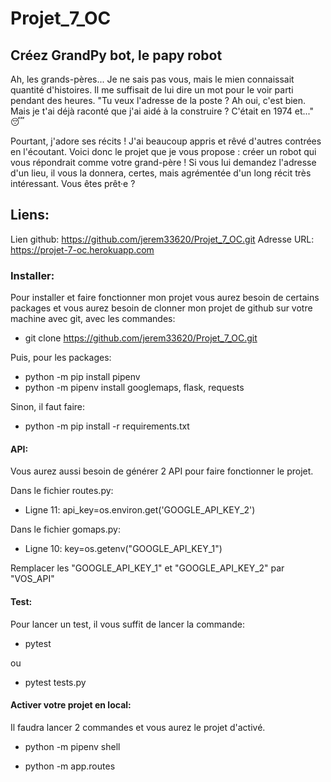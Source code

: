 # Projet_7_OC

## Créez GrandPy bot, le papy robot

Ah, les grands-pères... Je ne sais pas vous, mais le mien connaissait quantité d'histoires. Il me suffisait de lui dire un mot pour le voir parti pendant des heures. "Tu veux l'adresse de la poste ? Ah oui, c'est bien. Mais je t'ai déjà raconté que j'ai aidé à la construire ? C'était en 1974 et..." 😴

Pourtant, j'adore ses récits ! J'ai beaucoup appris et rêvé d'autres contrées en l'écoutant. Voici donc le projet que je vous propose : créer un robot qui vous répondrait comme votre grand-père ! Si vous lui demandez l'adresse d'un lieu, il vous la donnera, certes, mais agrémentée d'un long récit très intéressant. Vous êtes prêt·e ?


## Liens:

Lien github: https://github.com/jerem33620/Projet_7_OC.git
Adresse URL: https://projet-7-oc.herokuapp.com


### Installer:

Pour installer et faire fonctionner mon projet vous aurez besoin de certains packages et vous aurez besoin de clonner mon projet de github sur votre machine avec git, avec les commandes:

- git clone https://github.com/jerem33620/Projet_7_OC.git

Puis, pour les packages:

- python -m pip install pipenv
- python -m pipenv install googlemaps, flask, requests

Sinon, il faut faire:

- python -m pip install -r requirements.txt


#### API:

Vous aurez aussi besoin de générer 2 API pour faire fonctionner le projet.

Dans le fichier routes.py:

- Ligne 11: api_key=os.environ.get('GOOGLE_API_KEY_2')

Dans le fichier gomaps.py:

- Ligne 10: key=os.getenv("GOOGLE_API_KEY_1")

Remplacer les "GOOGLE_API_KEY_1" et "GOOGLE_API_KEY_2" par "VOS_API"


#### Test:

Pour lancer un test, il vous suffit de lancer la commande:

- pytest

ou

- pytest tests.py


#### Activer votre projet en local:

Il faudra lancer 2 commandes et vous aurez le projet d'activé.

- python -m pipenv shell

- python -m app.routes
